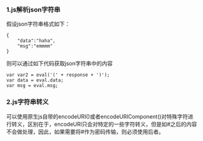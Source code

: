 ### 1.js解析json字符串

假设json字符串格式如下：

```
{
	"data":"haha",
	"msg":"emmmm"
}
```

则可以通过如下代码获取json字符串中的内容

```
var var2 = eval('(' + response + ')');
var data = eval.data;
var msg = eval.msg;
```



### 2.js字符串转义

可以使用原生js自带的encodeURI()或者encodeURIComponent()对特殊字符进行转义，区别在于，encodeURI只会对特定的一些字符转义，但是如#之后的内容不会做处理，因此，如果需要将#作为密码传输，则必须使用后者。